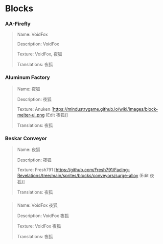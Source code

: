 # Blocks

### AA-Firefly
> Name: VoidFox
> 
> Description: VoidFox
> 
> Texture: VoidFox, 夜狐
> 
> Translations: 夜狐

### Aluminum Factory
> Name: 夜狐
> 
> Description: 夜狐
> 
> Texture: Anuken [https://mindustrygame.github.io/wiki/images/block-melter-ui.png (Edit 夜狐)]
> 
> Translations: 夜狐

### Beskar Conveyor
> Name: 夜狐
> 
> Description: 夜狐
> 
> Texture: Fresh791 [https://github.com/Fresh791/Fading-Revelations/tree/main/sprites/blocks/conveyors/surge-alloy (Edit 夜狐)]
> 
> Translations: 夜狐

### 
> Name: VoidFox 夜狐
> 
> Description: VoidFox 夜狐
> 
> Texture: VoidFox 夜狐
> 
> Translations: 夜狐
